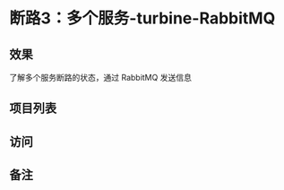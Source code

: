 #   断路3：多个服务-turbine-RabbitMQ


##  效果

了解多个服务断路的状态，通过 RabbitMQ 发送信息



##  项目列表


##  访问


##  备注

